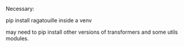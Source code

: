 Necessary: 

pip install ragatouille inside a venv

may need to pip install other versions of transformers and some utils modules.
